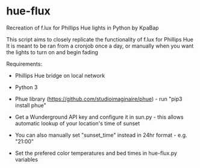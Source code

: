 # hue-flux
Recreation of f.lux for Phillips Hue lights in Python by KpaBap

This script aims to closely replicate the functionality of f.lux for Phillips Hue
It is meant to be ran from a cronjob once a day, or manually when you want the lights to turn on and begin fading

Requirements: 
- Phillips Hue bridge on local network
- Python 3
- Phue library (https://github.com/studioimaginaire/phue) - run "pip3 install phue"

- Get a Wunderground API key and configure it in sun.py - this allows automatic lookup of your location's time of sunset
- You can also manually set "sunset_time" instead in 24hr format - e.g. "21:00"

- Set the prefered color temperatures and bed times in hue-flux.py variables


